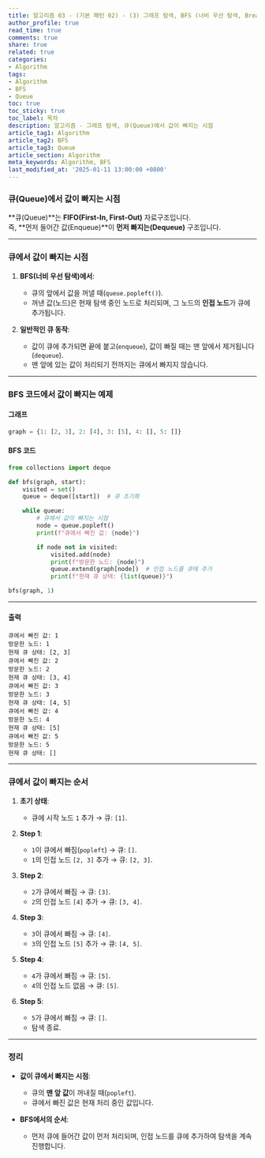 ```yaml
---
title: 알고리즘 03 - (기본 패턴 02) - (3) 그래프 탐색, BFS (너비 우선 탐색, Breadth-First Search) 큐(Queue)에서 값이 빠지는 시점?
author_profile: true
read_time: true
comments: true
share: true
related: true
categories:
- Algorithm
tags:
- Algorithm
- BFS
- Queue
toc: true
toc_sticky: true
toc_label: 목차
description: 알고리즘 - 그래프 탐색, 큐(Queue)에서 값이 빠지는 시점
article_tag1: Algorithm
article_tag2: BFS
article_tag3: Queue
article_section: Algorithm
meta_keywords: Algorithm, BFS
last_modified_at: '2025-01-11 13:00:00 +0800'
---
```



### **큐(Queue)에서 값이 빠지는 시점**

**큐(Queue)**는 **FIFO(First-In, First-Out)** 자료구조입니다.  
즉, **먼저 들어간 값(Enqueue)**이 **먼저 빠지는(Dequeue)** 구조입니다.

---

### **큐에서 값이 빠지는 시점**

1. **BFS(너비 우선 탐색)에서**:
   - 큐의 앞에서 값을 꺼낼 때(`queue.popleft()`).
   - 꺼낸 값(노드)은 현재 탐색 중인 노드로 처리되며, 그 노드의 **인접 노드**가 큐에 추가됩니다.

2. **일반적인 큐 동작**:
   - 값이 큐에 추가되면 끝에 붙고(`enqueue`), 값이 빠질 때는 맨 앞에서 제거됩니다(`dequeue`).
   - 맨 앞에 있는 값이 처리되기 전까지는 큐에서 빠지지 않습니다.

---

### **BFS 코드에서 값이 빠지는 예제**

#### **그래프**
```python
graph = {1: [2, 3], 2: [4], 3: [5], 4: [], 5: []}
```

#### **BFS 코드**
```python
from collections import deque

def bfs(graph, start):
    visited = set()
    queue = deque([start])  # 큐 초기화

    while queue:
        # 큐에서 값이 빠지는 시점
        node = queue.popleft()  
        print(f"큐에서 빠진 값: {node}")

        if node not in visited:
            visited.add(node)
            print(f"방문한 노드: {node}")
            queue.extend(graph[node])  # 인접 노드를 큐에 추가
            print(f"현재 큐 상태: {list(queue)}")

bfs(graph, 1)
```

---

#### **출력**
```
큐에서 빠진 값: 1
방문한 노드: 1
현재 큐 상태: [2, 3]
큐에서 빠진 값: 2
방문한 노드: 2
현재 큐 상태: [3, 4]
큐에서 빠진 값: 3
방문한 노드: 3
현재 큐 상태: [4, 5]
큐에서 빠진 값: 4
방문한 노드: 4
현재 큐 상태: [5]
큐에서 빠진 값: 5
방문한 노드: 5
현재 큐 상태: []
```

---

### **큐에서 값이 빠지는 순서**

1. **초기 상태**:
   - 큐에 시작 노드 `1` 추가 → 큐: `[1]`.

2. **Step 1**:
   - `1`이 큐에서 빠짐(`popleft`) → 큐: `[]`.
   - `1`의 인접 노드 `[2, 3]` 추가 → 큐: `[2, 3]`.

3. **Step 2**:
   - `2`가 큐에서 빠짐 → 큐: `[3]`.
   - `2`의 인접 노드 `[4]` 추가 → 큐: `[3, 4]`.

4. **Step 3**:
   - `3`이 큐에서 빠짐 → 큐: `[4]`.
   - `3`의 인접 노드 `[5]` 추가 → 큐: `[4, 5]`.

5. **Step 4**:
   - `4`가 큐에서 빠짐 → 큐: `[5]`.
   - `4`의 인접 노드 없음 → 큐: `[5]`.

6. **Step 5**:
   - `5`가 큐에서 빠짐 → 큐: `[]`.
   - 탐색 종료.

---

### **정리**

- **값이 큐에서 빠지는 시점**:
  - 큐의 **맨 앞 값**이 꺼내질 때(`popleft`).
  - 큐에서 빠진 값은 현재 처리 중인 값입니다.

- **BFS에서의 순서**:
  - 먼저 큐에 들어간 값이 먼저 처리되며, 인접 노드를 큐에 추가하여 탐색을 계속 진행합니다.

